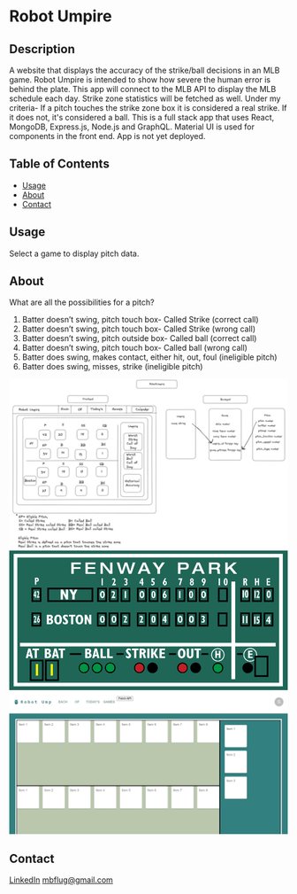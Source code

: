 # Robot Umpire

## Description

A website that displays the accuracy of the strike/ball decisions in an MLB game.
Robot Umpire is intended to show how severe the human error is behind the plate.
This app will connect to the MLB API to display the MLB schedule each day. 
Strike zone statistics will be fetched as well. 
Under my criteria- If a pitch touches the strike zone box it is considered a real strike. If it does not, it's considered a ball.
This is a full stack app that uses React, MongoDB, Express.js, Node.js and GraphQL.
Material UI is used for components in the front end. App is not yet deployed.

## Table of Contents

- [Usage](#usage)
- [About](#about)
- [Contact](#contact)

## Usage
Select a game to display pitch data.

## About
What are all the possibilities for a pitch?

1. Batter doesn’t swing, pitch touch box- Called Strike (correct call)
2. Batter doesn’t swing, pitch touch box- Called Strike (wrong call)
3. Batter doesn’t swing, pitch outside box- Called ball (correct call)
4. Batter doesn’t swing, pitch touch box- Called ball (wrong call)
5. Batter does swing, makes contact, either hit, out, foul (ineligible pitch)
6. Batter does swing, misses, strike (ineligible pitch)

![alt text](./client/src/assets/excalidraw.jpg)
![alt text](./client/src/assets/green-monster.gif)
![alt text](./client/src/assets/frontend.jpg)


## Contact
[LinkedIn](https://github.com/mattflug)
mbflug@gmail.com


